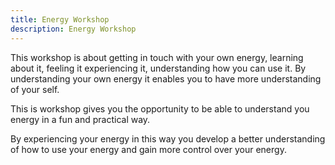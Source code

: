 ```yaml
---
title: Energy Workshop
description: Energy Workshop
---
```


This workshop is about getting in touch with your own energy, learning about it, feeling it experiencing it, 
understanding how you can use it. By understanding your own energy it enables you to have more understanding of your self.
<!--more-->

This is workshop gives you the opportunity to be able to understand you energy in a fun and
practical way.

By experiencing your energy in this way you develop a better understanding of how to use your
energy and gain more control over your energy.
